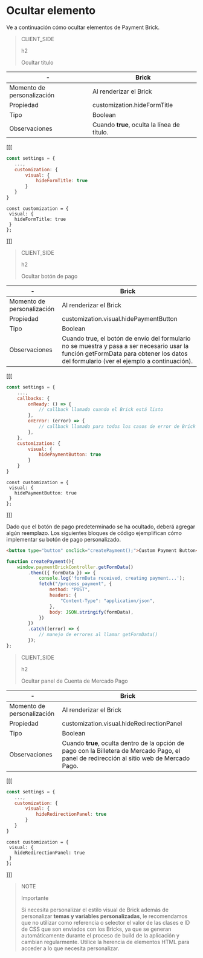 # Ocultar elemento

Ve a continuación cómo ocultar elementos de Payment Brick.

> CLIENT_SIDE
>
> h2
>
> Ocultar título

| - | Brick |
| --- | --- |
| Momento de personalización  |  Al renderizar el Brick  |
| Propiedad  | customization.hideFormTitle  |
| Tipo  | Boolean  |
| Observaciones  | Cuando **true**, oculta la línea de título.  |

[[[
```Javascript
const settings = {
   ...,
   customization: {
       visual: {
           hideFormTitle: true
       }
   }
}
```
```react-jsx
const customization = {
 visual: {
   hideFormTitle: true
 }
};
```
]]]

> CLIENT_SIDE
>
> h2
>
> Ocultar botón de pago

| - | Brick |
| --- | --- |
| Momento de personalización  |  Al renderizar el Brick  |
| Propiedad  | customization.visual.hidePaymentButton  |
| Tipo  | Boolean  |
| Observaciones  | Cuando true, el botón de envío del formulario no se muestra y pasa a ser necesario usar la función getFormData para obtener los datos del formulario (ver el ejemplo a continuación).  |

[[[
```Javascript
const settings = {
    ...,
    callbacks: {
        onReady: () => {
            // callback llamado cuando el Brick está listo
        },
        onError: (error) => { 
            // callback llamado para todos los casos de error de Brick
        },
    },
    customization: {
        visual: {
            hidePaymentButton: true
        }
    }
}
```
```react-jsx
const customization = {
 visual: {
   hidePaymentButton: true
 }
};
```
]]]

Dado que el botón de pago predeterminado se ha ocultado, deberá agregar algún reemplazo. Los siguientes bloques de código ejemplifican cómo implementar su botón de pago personalizado.

```html
<button type="button" onclick="createPayment();">Custom Payment Button</button>
```

```Javascript
function createPayment(){
    window.paymentBrickController.getFormData()
        .then(({ formData }) => {
            console.log('formData received, creating payment...');
            fetch("/process_payment", {
                method: "POST",
                headers: {
                    "Content-Type": "application/json",
                },
                body: JSON.stringify(formData),
            })
        })
        .catch((error) => {
            // manejo de errores al llamar getFormData()
        });
};

```

> CLIENT_SIDE
>
> h2
>
> Ocultar panel de Cuenta de Mercado Pago

| - | Brick |
| --- | --- |
| Momento de personalización  |  Al renderizar el Brick  |
| Propiedad  | customization.visual.hideRedirectionPanel |
| Tipo  | Boolean  |
| Observaciones  | Cuando **true**, oculta dentro de la opción de pago con la Billetera de Mercado Pago, el panel de redirección al sitio web de Mercado Pago. |

[[[
```Javascript
const settings = {
   ...,
   customization: {
       visual: {
           hideRedirectionPanel: true
       }
   }
}
```
```react-jsx
const customization = {
 visual: {
   hideRedirectionPanel: true
 }
};
```
]]]

> NOTE
>
> Importante
> 
> Si necesita personalizar el estilo visual de Brick además de personalizar **temas y variables personalizadas**, le recomendamos que no utilizar como referencia o selector el valor de las clases e ID de CSS que son enviados con los Bricks, ya que se generan automáticamente durante el proceso de build de la aplicación y cambian regularmente. Utilice la herencia de elementos HTML para acceder a lo que necesita personalizar.